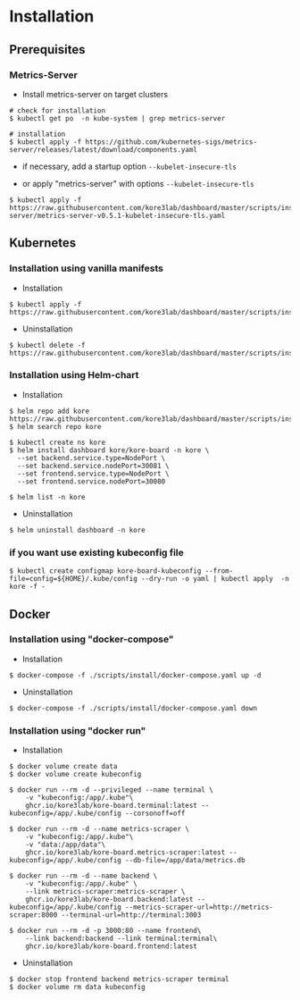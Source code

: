 # Installation

## Prerequisites

### Metrics-Server

* Install metrics-server on target clusters

```
# check for installation
$ kubectl get po  -n kube-system | grep metrics-server

# installation
$ kubectl apply -f https://github.com/kubernetes-sigs/metrics-server/releases/latest/download/components.yaml
```
* if necessary, add a startup option `--kubelet-insecure-tls` 

* or apply "metrics-server" with options `--kubelet-insecure-tls`

```
$ kubectl apply -f https://raw.githubusercontent.com/kore3lab/dashboard/master/scripts/install/metrics-server/metrics-server-v0.5.1-kubelet-insecure-tls.yaml
```

## Kubernetes

### Installation using vanilla manifests

* Installation

```
$ kubectl apply -f https://raw.githubusercontent.com/kore3lab/dashboard/master/scripts/install/kubernetes/recommended.yaml
```

* Uninstallation

```
$ kubectl delete -f https://raw.githubusercontent.com/kore3lab/dashboard/master/scripts/install/kubernetes/recommended.yaml
```

### Installation using Helm-chart


* Installation

```
$ helm repo add kore https://raw.githubusercontent.com/kore3lab/dashboard/master/scripts/install/kubernetes
$ helm search repo kore

$ kubectl create ns kore
$ helm install dashboard kore/kore-board -n kore \
  --set backend.service.type=NodePort \
  --set backend.service.nodePort=30081 \
  --set frontend.service.type=NodePort \
  --set frontend.service.nodePort=30080

$ helm list -n kore
```

* Uninstallation

```
$ helm uninstall dashboard -n kore
```

### if you want use existing kubeconfig file

```
$ kubectl create configmap kore-board-kubeconfig --from-file=config=${HOME}/.kube/config --dry-run -o yaml | kubectl apply  -n kore -f -
```


## Docker

### Installation using "docker-compose"

* Installation

```
$ docker-compose -f ./scripts/install/docker-compose.yaml up -d
```

* Uninstallation

```
$ docker-compose -f ./scripts/install/docker-compose.yaml down
```

### Installation using "docker run"

* Installation

```
$ docker volume create data
$ docker volume create kubeconfig

$ docker run --rm -d --privileged --name terminal \
    -v "kubeconfig:/app/.kube"\
    ghcr.io/kore3lab/kore-board.terminal:latest --kubeconfig=/app/.kube/config --corsonoff=off

$ docker run --rm -d --name metrics-scraper \
    -v "kubeconfig:/app/.kube"\
    -v "data:/app/data"\
    ghcr.io/kore3lab/kore-board.metrics-scraper:latest --kubeconfig=/app/.kube/config --db-file=/app/data/metrics.db

$ docker run --rm -d --name backend \
    -v "kubeconfig:/app/.kube" \
    --link metrics-scraper:metrics-scraper \
    ghcr.io/kore3lab/kore-board.backend:latest --kubeconfig=/app/.kube/config --metrics-scraper-url=http://metrics-scraper:8000 --terminal-url=http://terminal:3003

$ docker run --rm -d -p 3000:80 --name frontend\
    --link backend:backend --link terminal:terminal\
    ghcr.io/kore3lab/kore-board.frontend:latest
```

* Uninstallation

```
$ docker stop frontend backend metrics-scraper terminal
$ docker volume rm data kubeconfig
```

